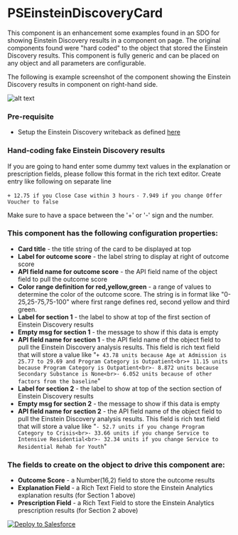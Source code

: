 # PSEinsteinDiscoveryCard

This component is an enhancement some examples found in an SDO for showing Einstein Discovery results in a component on page. The original components found were "hard coded" to the object that stored the Einstein Discovery results. This component is fully generic and can be placed on any object and all parameters are configurable.

The following is example screenshot of the component showing the Einstein Discovery results in component on right-hand side.

![alt text](https://raw.githubusercontent.com/thedges/PSEinsteinDiscoveryCard/master/PSEinsteinDiscoveryCard.jpg "Sample Image")

### Pre-requisite

* Setup the Einstein Discovery writeback as defined [here](https://help.salesforce.com/articleView?id=bi_edd_wb_intro.htm&type=0)

### Hand-coding fake Einstein Discovery results

If you are going to hand enter some dummy text values in the explanation or prescription fields, please follow this format in the rich text editor. Create entry like following on separate line 

`+ 12.75 if you Close Case within 3 hours`
`- 7.949 if you change Offer Voucher to false`

Make sure to have a space between the '+' or '-' sign and the number.

### This component has the following configuration properties:

* <b>Card title</b> - the title string of the card to be displayed at top
* <b>Label for outcome score</b> - the label string to display at right of outcome score
* <b>API field name for outcome score</b> - the API field name of the object field to pull the outcome score
* <b>Color range definition for red,yellow,green</b> - a range of values to determine the color of the outcome score. The string is in format like "0-25,25-75,75-100" where first range defines red, second yellow and third green.
* <b>Label for section 1</b> - the label to show at top of the first section of Einstein Discovery results
* <b>Empty msg for section 1</b> - the message to show if this data is empty
* <b>API field name for section 1</b> - the API field name of the object field to pull the Einstein Discovery analysis results. This field is rich text field that will store a value like "`+ 43.78 units because Age at Admission is 25.77 to 29.69 and Program Category is Outpatient<br>+ 11.15 units because Program Category is Outpatient<br>- 8.872 units because Secondary Substance is None<br>- 6.052 units because of other factors from the baseline`"
* <b>Label for section 2</b> - the label to show at top of the section section of Einstein Discovery results
* <b>Empty msg for section 2</b> - the message to show if this data is empty
* <b>API field name for section 2</b> - the API field name of the object field to pull the Einstein Discovery analysis results. This field is rich text field that will store a value like "`- 52.7 units if you change Program Category to Crisis<br>- 33.66 units if you change Service to Intensive Residential<br>- 32.34 units if you change Service to Residential Rehab for Youth`"

### The fields to create on the object to drive this component are:

* <b>Outcome Score</b> - a Number(16,2) field to store the outcome results
* <b>Explanation Field</b> - a Rich Text Field to store the Einstein Analytics explanation results (for Section 1 above)
* <b>Prescription Field</b> - a Rich Text Field to store the Einstein Analytics prescription results (for Section 2 above)

<a href="https://githubsfdeploy.herokuapp.com">
  <img alt="Deploy to Salesforce"
       src="https://raw.githubusercontent.com/afawcett/githubsfdeploy/master/deploy.png">
</a>
